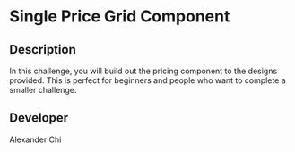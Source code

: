 # Single Price Grid Component

## Description 
In this challenge, you will build out the pricing component to the designs provided. This is perfect for beginners and people who want to complete a smaller challenge.

## Developer
Alexander Chi